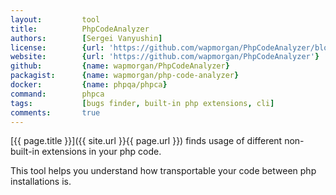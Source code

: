 ```yaml
---
layout:         tool
title:          PhpCodeAnalyzer
authors:        [Sergei Vanyushin]
license:        {url: 'https://github.com/wapmorgan/PhpCodeAnalyzer/blob/master/LICENSE.md', label: 'BSD 3-clause "New" or "Revised" License'}
website:        {url: 'https://github.com/wapmorgan/PhpCodeAnalyzer'}
github:         {name: wapmorgan/PhpCodeAnalyzer}
packagist:      {name: wapmorgan/php-code-analyzer}               
docker:         {name: phpqa/phpca}     
command:        phpca 
tags:           [bugs finder, built-in php extensions, cli] 
comments:       true
---
```


[{{ page.title }}]({{ site.url }}{{ page.url }}) finds usage of different non-built-in extensions in your php code.
 
<!--more--> 

This tool helps you understand how transportable your code between php installations is.
